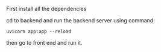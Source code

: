 First install all the dependencies

cd to backend and run the backend server using command:

`uvicorn app:app --reload`

then go to front end and run it.
